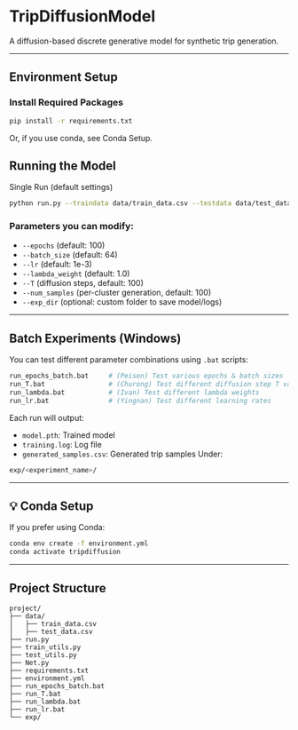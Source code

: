 # TripDiffusionModel

A diffusion-based discrete generative model for synthetic trip generation.

---

## Environment Setup

### Install Required Packages

```bash
pip install -r requirements.txt
```

Or, if you use conda, see Conda Setup.

## Running the Model
Single Run (default settings)

```bash
python run.py --traindata data/train_data.csv --testdata data/test_data.csv
```

### Parameters you can modify:

- `--epochs` (default: 100)
- `--batch_size` (default: 64)
- `--lr` (default: 1e-3)
- `--lambda_weight` (default: 1.0)
- `--T` (diffusion steps, default: 100)
- `--num_samples` (per-cluster generation, default: 100)
- `--exp_dir` (optional: custom folder to save model/logs)

---

##  Batch Experiments (Windows)

You can test different parameter combinations using `.bat` scripts:

```bash
run_epochs_batch.bat     # (Peisen) Test various epochs & batch sizes
run_T.bat                # (Churong) Test different diffusion step T values
run_lambda.bat           # (Ivan) Test different lambda weights
run_lr.bat               # (Yingnan) Test different learning rates
```

Each run will output:
- `model.pth`: Trained model
- `training.log`: Log file
- `generated_samples.csv`: Generated trip samples
Under:
```bash
exp/<experiment_name>/
```

---

## 💡 Conda Setup

If you prefer using Conda:

```bash
conda env create -f environment.yml
conda activate tripdiffusion
```

---

##  Project Structure

```
project/
├── data/
│   ├── train_data.csv
│   ├── test_data.csv
├── run.py
├── train_utils.py
├── test_utils.py
├── Net.py
├── requirements.txt
├── environment.yml
├── run_epochs_batch.bat
├── run_T.bat
├── run_lambda.bat
├── run_lr.bat
└── exp/
```

